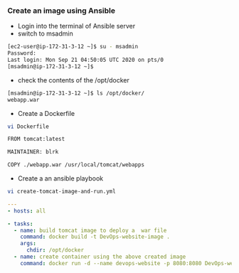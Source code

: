 ### Create an image using Ansible 
* Login into the terminal of Ansible server
* switch to msadmin
``` bash
[ec2-user@ip-172-31-3-12 ~]$ su - msadmin
Password: 
Last login: Mon Sep 21 04:50:05 UTC 2020 on pts/0
[msadmin@ip-172-31-3-12 ~]$ 
```
* check the contents of the /opt/docker 
``` bash
[msadmin@ip-172-31-3-12 ~]$ ls /opt/docker/
webapp.war
```
* Create a Dockerfile
``` bash
vi Dockerfile
```
``` bash
FROM tomcat:latest

MAINTAINER: blrk

COPY ./webapp.war /usr/local/tomcat/webapps
```
* Create a an ansible playbook
``` bash
vi create-tomcat-image-and-run.yml
```
``` yaml
---
- hosts: all

- tasks:
  - name: build tomcat image to deploy a  war file
    command: docker build -t DevOps-website-image .
    args:
      chdir: /opt/docker
  - name: create container using the above created image
    command: docker run -d --name devops-website -p 8080:8080 DevOps-website-image  
```



